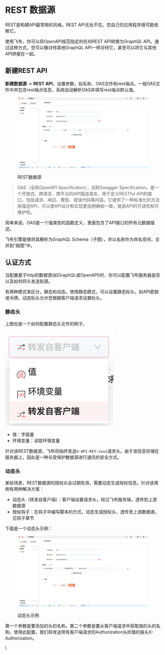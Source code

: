 # REST 数据源

REST是构建API最常用的风格。REST API无处不在。您自己的应用程序很可能依赖它。

使用飞布，你可以将OpenAPI规范指定的任何REST API转换为GraphQL API。通过这种方式，您可以像对待其他GraphQL API一样对待它，甚至可以将它与其他API拼接在一起。

## 新建REST API

**新建数据源** -> **REST API**，设置参数，如名称、OAS文件和rest端点。一般OAS文件中共包含rest端点信息，系统自动解析OAS并填写rest端点默认值。

<figure><img src="../../../.gitbook/assets/image (8) (4).png" alt=""><figcaption><p>REST数据源</p></figcaption></figure>

> OAS（全称OpenAPI Specification），旧称Swagger Specification，是一个开放式、跨语言、跨平台的API描述语言，用于定义RESTful API的接口，包括请求、响应、模型、错误代码等内容。它提供了一种标准化的方法来描述API，可以使API设计和实现更加明确和一致，提高API的可读性和可维护性。

简单来说，OAS是一个强类型的函数定义，里面包含了API接口的所有元数据描述。

飞布引擎能够将其解析为GraphQL Schema（子图），并以名称作为命名空间，合并到“超图”中。

## 认证方式

当配置基于http的数据源(如GraphQL或OpenAPI)时，你可以配置飞布服务器是否以及如何将头发送到源。

有两种模式来区分，静态和动态。使用静态模式，可以设置静态标头，如API密钥或令牌。动态标头允许您根据客户端请求设置标头。

### 静态头

上图也是一个如何配置静态头文件的例子。

![](<../../../.gitbook/assets/image (5) (2).png>)

* 值：字面量
* 环境变量：读取环境变量

针对该REST数据源，飞布将始终发送`X-API-KEY:xxxx`请求头。由于该信息存储在服务器上，因此是一种与受保护数据源进行通讯的安全方式。

### 动态头

某些场景，REST数据源的授权头会过期失效，需要动态生成授权信息。针对该用例有两种解决方案：

* 动态头（转发自客户端）：客户端设置请求头，经过飞布服务端，透传到上游数据源
* 授权钩子：在钩子中编写脚本的方式，动态生成授权头，透传至上游数据源，见钩子章节

下面是一个动态头示例：

<figure><img src="../../../.gitbook/assets/image (10) (2) (1).png" alt=""><figcaption><p>动态头示例</p></figcaption></figure>

第一个参数是要添加的头的名称。第二个参数是要从客户端请求中获取值的头的名称。使用此配置，我们将发送带有客户端请求的Authorization头的值的报头X-Authorization。

\

